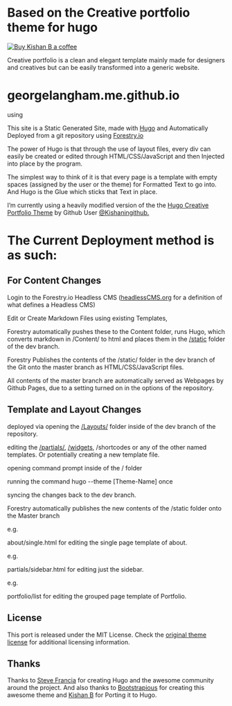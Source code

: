 # Based on the Creative portfolio theme for hugo

[![Buy Kishan B a coffee](https://img.shields.io/badge/%E2%98%95-Buy%20Kishan%20B%20a%20coffee-blue.svg)](https://www.paypal.me/kishansh/5)

Creative portfolio is a clean and elegant template mainly made for designers and creatives but can be easily transformed into a generic website.

# georgelangham.me.github.io

 using 

This site is a Static Generated Site, made with [Hugo](https://gohugo.io) and Automatically Deployed from a git repository using [Forestry.io](//Forestry.io)

The power of Hugo is that through the use of layout files, every div can easily be created or edited through HTML/CSS/JavaScript and then Injected into place by the program.

The simplest way to think of it is that every page is a template with empty spaces (assigned by the user or the theme) for Formatted Text to go into. And Hugo is the Glue which sticks that Text in place.

I’m currently using a heavily modified version of the the [Hugo Creative Portfolio Theme](https://github.com/kishaningithub/hugo-creative-portfolio-theme) by Github User [@Kishaningithub.](https://github.com/kishaningithub)

# The Current Deployment method is as such:

## For Content Changes

Login to the Forestry.io Headless CMS ([headlessCMS.org](//headlesscms.org) for a definition of what defines a Headless CMS)

Edit or Create Markdown Files using existing Templates, 

Forestry automatically pushes these to the Content folder, runs Hugo, which converts markdown in /Content/ to html and places them in the [/static](https://github.com/GeorgeWL/georgelangham.me.github.io/tree/dev/static) folder of the dev branch.

Forestry Publishes the contents of the /static/ folder in the dev branch of the Git onto the master branch as HTML/CSS/JavaScript files.

All contents of the master branch are automatically served as Webpages by Github Pages, due to a setting turned on in the options of the repository.

## Template and Layout Changes

deployed via opening the [/Layouts/](https://github.com/GeorgeWL/georgelangham.me.github.io/tree/dev/layouts) folder inside of the dev branch of the repository.

editing the [/partials/](https://github.com/GeorgeWL/georgelangham.me.github.io/tree/dev/layouts/partials), [/widgets](https://github.com/GeorgeWL/georgelangham.me.github.io/tree/dev/layouts/partials/widgets), /shortcodes or any of the other named templates.   Or potentially creating a new template file.

opening command prompt inside of the / folder

running the command hugo --theme [Theme-Name] once

syncing the changes back to the dev branch.

Forestry automatically publishes the new contents of the /static folder onto the Master branch

e.g.

about/single.html for editing the single page template of about.

e.g.

partials/sidebar.html for editing just the sidebar.

e.g.

portfolio/list for editing the grouped page template of Portfolio.


## License

This port is released under the MIT License. Check the [original theme license](https://bootstrapious.com/p/creative-portfolio) for additional licensing information.

## Thanks

Thanks to [Steve Francia](https://github.com/spf13) for creating Hugo and the awesome community around the project. And also thanks to [Bootstrapious](http://bootstrapious.com/) for creating this awesome theme and [Kishan B](https://github.com/kishaningithub) for Porting it to Hugo.
